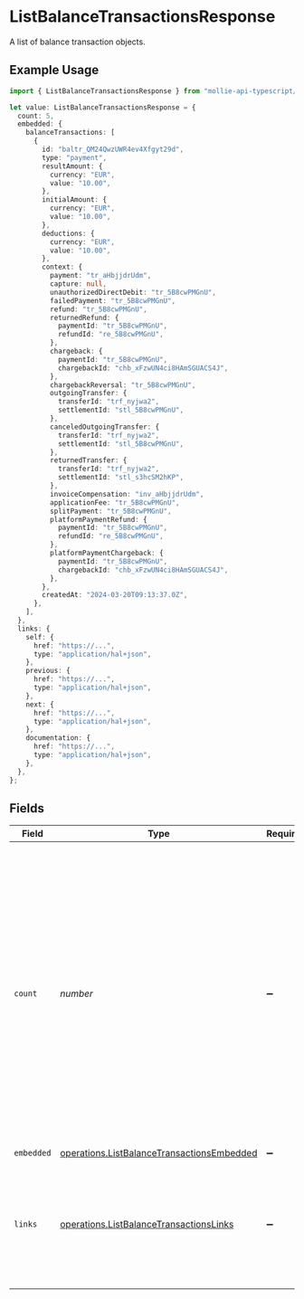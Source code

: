 # ListBalanceTransactionsResponse

A list of balance transaction objects.

## Example Usage

```typescript
import { ListBalanceTransactionsResponse } from "mollie-api-typescript/models/operations";

let value: ListBalanceTransactionsResponse = {
  count: 5,
  embedded: {
    balanceTransactions: [
      {
        id: "baltr_QM24QwzUWR4ev4Xfgyt29d",
        type: "payment",
        resultAmount: {
          currency: "EUR",
          value: "10.00",
        },
        initialAmount: {
          currency: "EUR",
          value: "10.00",
        },
        deductions: {
          currency: "EUR",
          value: "10.00",
        },
        context: {
          payment: "tr_aHbjjdrUdm",
          capture: null,
          unauthorizedDirectDebit: "tr_5B8cwPMGnU",
          failedPayment: "tr_5B8cwPMGnU",
          refund: "tr_5B8cwPMGnU",
          returnedRefund: {
            paymentId: "tr_5B8cwPMGnU",
            refundId: "re_5B8cwPMGnU",
          },
          chargeback: {
            paymentId: "tr_5B8cwPMGnU",
            chargebackId: "chb_xFzwUN4ci8HAmSGUACS4J",
          },
          chargebackReversal: "tr_5B8cwPMGnU",
          outgoingTransfer: {
            transferId: "trf_nyjwa2",
            settlementId: "stl_5B8cwPMGnU",
          },
          canceledOutgoingTransfer: {
            transferId: "trf_nyjwa2",
            settlementId: "stl_5B8cwPMGnU",
          },
          returnedTransfer: {
            transferId: "trf_nyjwa2",
            settlementId: "stl_s3hcSM2hKP",
          },
          invoiceCompensation: "inv_aHbjjdrUdm",
          applicationFee: "tr_5B8cwPMGnU",
          splitPayment: "tr_5B8cwPMGnU",
          platformPaymentRefund: {
            paymentId: "tr_5B8cwPMGnU",
            refundId: "re_5B8cwPMGnU",
          },
          platformPaymentChargeback: {
            paymentId: "tr_5B8cwPMGnU",
            chargebackId: "chb_xFzwUN4ci8HAmSGUACS4J",
          },
        },
        createdAt: "2024-03-20T09:13:37.0Z",
      },
    ],
  },
  links: {
    self: {
      href: "https://...",
      type: "application/hal+json",
    },
    previous: {
      href: "https://...",
      type: "application/hal+json",
    },
    next: {
      href: "https://...",
      type: "application/hal+json",
    },
    documentation: {
      href: "https://...",
      type: "application/hal+json",
    },
  },
};
```

## Fields

| Field                                                                                                                                                                                                                                                                     | Type                                                                                                                                                                                                                                                                      | Required                                                                                                                                                                                                                                                                  | Description                                                                                                                                                                                                                                                               | Example                                                                                                                                                                                                                                                                   |
| ------------------------------------------------------------------------------------------------------------------------------------------------------------------------------------------------------------------------------------------------------------------------- | ------------------------------------------------------------------------------------------------------------------------------------------------------------------------------------------------------------------------------------------------------------------------- | ------------------------------------------------------------------------------------------------------------------------------------------------------------------------------------------------------------------------------------------------------------------------- | ------------------------------------------------------------------------------------------------------------------------------------------------------------------------------------------------------------------------------------------------------------------------- | ------------------------------------------------------------------------------------------------------------------------------------------------------------------------------------------------------------------------------------------------------------------------- |
| `count`                                                                                                                                                                                                                                                                   | *number*                                                                                                                                                                                                                                                                  | :heavy_minus_sign:                                                                                                                                                                                                                                                        | The number of items in this result set. If more items are available, a `_links.next` URL will be present in the result as well.<br/><br/>The maximum number of items per result set is controlled by the `limit` property provided in the request. The default limit is 50 items. | 5                                                                                                                                                                                                                                                                         |
| `embedded`                                                                                                                                                                                                                                                                | [operations.ListBalanceTransactionsEmbedded](../../models/operations/listbalancetransactionsembedded.md)                                                                                                                                                                  | :heavy_minus_sign:                                                                                                                                                                                                                                                        | N/A                                                                                                                                                                                                                                                                       |                                                                                                                                                                                                                                                                           |
| `links`                                                                                                                                                                                                                                                                   | [operations.ListBalanceTransactionsLinks](../../models/operations/listbalancetransactionslinks.md)                                                                                                                                                                        | :heavy_minus_sign:                                                                                                                                                                                                                                                        | Links to help navigate through the lists of items. Every URL object will contain an `href` and a `type` field.                                                                                                                                                            |                                                                                                                                                                                                                                                                           |